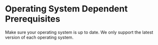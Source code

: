 # Operating System Dependent Prerequisites

Make sure your operating system is up to date. We only support the latest version of each operating system. &#x20;
